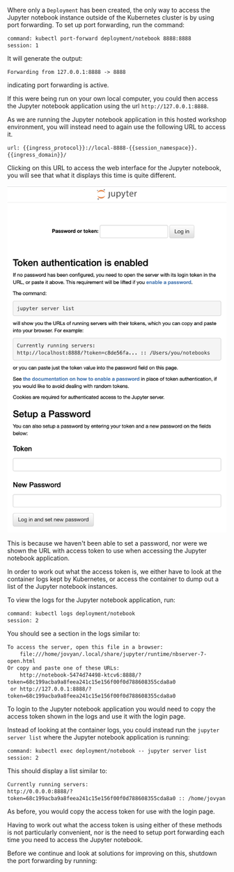 Where only a ``Deployment`` has been created, the only way to access the Jupyter notebook instance outside of the Kubernetes cluster is by using port forwarding. To set up port forwarding, run the command:

```terminal:execute
command: kubectl port-forward deployment/notebook 8888:8888
session: 1
```

It will generate the output:

```
Forwarding from 127.0.0.1:8888 -> 8888
```

indicating port forwarding is active.

If this were being run on your own local computer, you could then access the Jupyter notebook application using the url ``http://127.0.0.1:8888``.

As we are running the Jupyter notebook application in this hosted workshop environment, you will instead need to again use the following URL to access it.

```dashboard:open-url
url: {{ingress_protocol}}://local-8888-{{session_namespace}}.{{ingress_domain}}/
```

Clicking on this URL to access the web interface for the Jupyter notebook, you will see that what it displays this time is quite different.

![Token Access](notebook-token-access.png)

This is because we haven't been able to set a password, nor were we shown the URL with access token to use when accessing the Jupyter notebook application.

In order to work out what the access token is, we either have to look at the container logs kept by Kubernetes, or access the container to dump out a list of the Jupyter notebook instances.

To view the logs for the Jupyter notebook application, run:

```terminal:execute
command: kubectl logs deployment/notebook
session: 2
```

You should see a section in the logs similar to:

```
To access the server, open this file in a browser:
    file:///home/jovyan/.local/share/jupyter/runtime/nbserver-7-open.html
Or copy and paste one of these URLs:
    http://notebook-5474d74498-ktcv6:8888/?token=68c199acba9a8feea241c15e156f00f0d788608355cda8a0
 or http://127.0.0.1:8888/?token=68c199acba9a8feea241c15e156f00f0d788608355cda8a0
 ```

To login to the Jupyter notebook application you would need to copy the access token shown in the logs and use it with the login page.

Instead of looking at the container logs, you could instead run the ``jupyter server list`` where the Jupyter notebook application is running:

```terminal:execute
command: kubectl exec deployment/notebook -- jupyter server list
session: 2
```

This should display a list similar to:

```
Currently running servers:
http://0.0.0.0:8888/?token=68c199acba9a8feea241c15e156f00f0d788608355cda8a0 :: /home/jovyan
```

As before, you would copy the access token for use with the login page.

Having to work out what the access token is using either of these methods is not particularly convenient, nor is the need to setup port forwarding each time you need to access the Jupyter notebook.

Before we continue and look at solutions for improving on this, shutdown the port forwarding by running:

```terminal:interrupt
```
